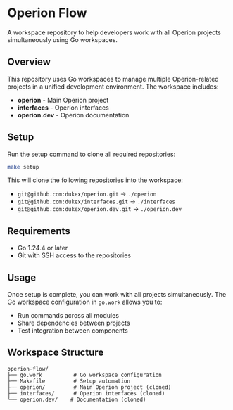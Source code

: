# Operion Flow

A workspace repository to help developers work with all Operion projects simultaneously using Go workspaces.

## Overview

This repository uses Go workspaces to manage multiple Operion-related projects in a unified development environment. The workspace includes:

- **operion** - Main Operion project
- **interfaces** - Operion interfaces
- **operion.dev** - Operion documentation

## Setup

Run the setup command to clone all required repositories:

```bash
make setup
```

This will clone the following repositories into the workspace:
- `git@github.com:dukex/operion.git` → `./operion`
- `git@github.com:dukex/interfaces.git` → `./interfaces`
- `git@github.com:dukex/operion.dev.git` → `./operion.dev`

## Requirements

- Go 1.24.4 or later
- Git with SSH access to the repositories

## Usage

Once setup is complete, you can work with all projects simultaneously. The Go workspace configuration in `go.work` allows you to:

- Run commands across all modules
- Share dependencies between projects
- Test integration between components

## Workspace Structure

```
operion-flow/
├── go.work          # Go workspace configuration
├── Makefile         # Setup automation
├── operion/         # Main Operion project (cloned)
├── interfaces/      # Operion interfaces (cloned)
└── operion.dev/    # Documentation (cloned)
```